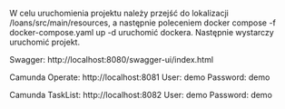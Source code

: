 W celu uruchomienia projektu należy przejść do lokalizacji /loans/src/main/resources, a następnie poleceniem docker
compose -f docker-compose.yaml up -d uruchomić dockera. Następnie wystarczy uruchomić projekt.

Swagger: http://localhost:8080/swagger-ui/index.html

Camunda Operate:
http://localhost:8081
User: demo 
Password: demo

Camunda TaskList:
http://localhost:8082
User: demo 
Password: demo